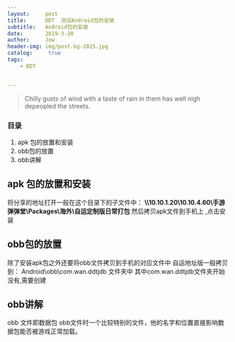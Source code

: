 ```yaml
---
layout:     post
title:      DDT  测试Android包的安装
subtitle:   Android包的安装
date:       2019-3-20
author:     Jow
header-img: img/post-bg-2015.jpg
catalog: 	 true 
tags:
    - DDT


---
```


> Chilly gusts of wind with a taste of rain in them has well nigh depeopled the streets.

### 目录
1. apk 包的放置和安装
2. obb包的放置
3. obb讲解

## apk 包的放置和安装
将分享的地址打开一般在这个目录下的子文件中：
**\\\10.10.1.20\10.10.4.60\手游弹弹堂\Packages\海外\自运定制版日常打包**
然后拷贝apk文件到手机上 ,点击安装
## obb包的放置
除了安装apk包之外还要将obb文件拷贝到手机的对应文件中
自运地址版一般拷贝到： Android\obb\com.wan.ddtjdb 文件夹中
其中com.wan.ddtjdb文件夹开始没有,需要创建
## obb讲解
obb 文件即数据包
obb文件时一个比较特别的文件，他的名字和位置直接影响数据包能否被游戏正常加载。



